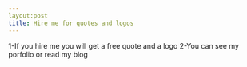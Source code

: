 ```yaml
---
layout:post
title: Hire me for quotes and logos
---
```


1-If you hire me you will get a free quote and a logo 
2-You can see my porfolio or read my blog
